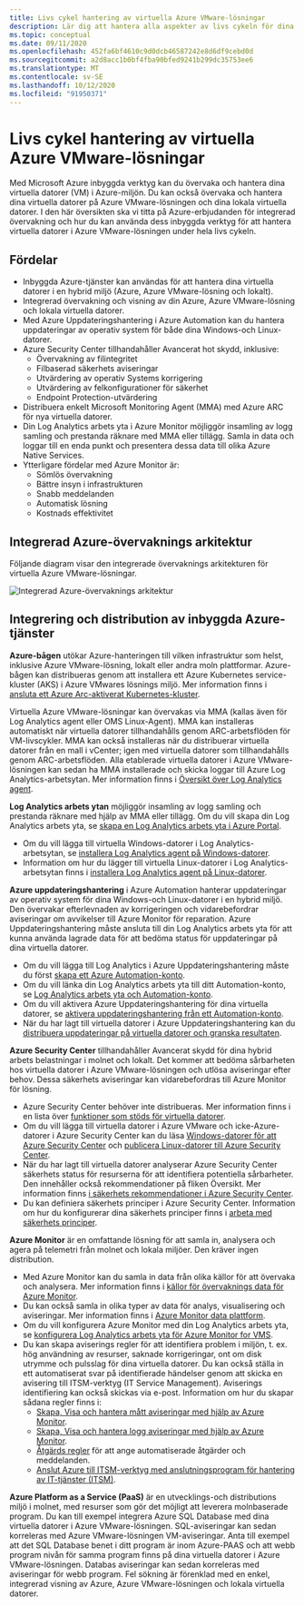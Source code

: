 ```yaml
---
title: Livs cykel hantering av virtuella Azure VMware-lösningar
description: Lär dig att hantera alla aspekter av livs cykeln för dina virtuella Azure VMware-lösningar med Microsoft Azure inbyggda verktyg.
ms.topic: conceptual
ms.date: 09/11/2020
ms.openlocfilehash: 452fa6bf4610c9d0dcb46587242e8d6df9cebd0d
ms.sourcegitcommit: a2d8acc1b0bf4fba90bfed9241b299dc35753ee6
ms.translationtype: MT
ms.contentlocale: sv-SE
ms.lasthandoff: 10/12/2020
ms.locfileid: "91950371"
---
```

# <a name="lifecycle-management-of-azure-vmware-solution-vms"></a>Livs cykel hantering av virtuella Azure VMware-lösningar

Med Microsoft Azure inbyggda verktyg kan du övervaka och hantera dina virtuella datorer (VM) i Azure-miljön. Du kan också övervaka och hantera dina virtuella datorer på Azure VMware-lösningen och dina lokala virtuella datorer. I den här översikten ska vi titta på Azure-erbjudanden för integrerad övervakning och hur du kan använda dess inbyggda verktyg för att hantera virtuella datorer i Azure VMware-lösningen under hela livs cykeln.

## <a name="benefits"></a>Fördelar

- Inbyggda Azure-tjänster kan användas för att hantera dina virtuella datorer i en hybrid miljö (Azure, Azure VMware-lösning och lokalt).
- Integrerad övervakning och visning av din Azure, Azure VMware-lösning och lokala virtuella datorer.
- Med Azure Uppdateringshantering i Azure Automation kan du hantera uppdateringar av operativ system för både dina Windows-och Linux-datorer. 
- Azure Security Center tillhandahåller Avancerat hot skydd, inklusive:
    - Övervakning av filintegritet
    - Filbaserad säkerhets aviseringar
    - Utvärdering av operativ Systems korrigering
    - Utvärdering av felkonfigurationer för säkerhet
    - Endpoint Protection-utvärdering 
- Distribuera enkelt Microsoft Monitoring Agent (MMA) med Azure ARC för nya virtuella datorer. 
- Din Log Analytics arbets yta i Azure Monitor möjliggör insamling av logg samling och prestanda räknare med MMA eller tillägg. Samla in data och loggar till en enda punkt och presentera dessa data till olika Azure Native Services. 
- Ytterligare fördelar med Azure Monitor är: 
    - Sömlös övervakning 
    - Bättre insyn i infrastrukturen 
    - Snabb meddelanden 
    - Automatisk lösning 
    - Kostnads effektivitet 

## <a name="integrated-azure-monitoring-architecture"></a>Integrerad Azure-övervaknings arkitektur

Följande diagram visar den integrerade övervaknings arkitekturen för virtuella Azure VMware-lösningar.

![Integrerad Azure-övervaknings arkitektur](media/lifecycle-management-azure-vmware-solutions-virtual-machines/integrated-azure-monitoring-architecture.png)

## <a name="integrating-and-deploying-azure-native-services"></a>Integrering och distribution av inbyggda Azure-tjänster

**Azure-bågen** utökar Azure-hanteringen till vilken infrastruktur som helst, inklusive Azure VMware-lösning, lokalt eller andra moln plattformar. Azure-bågen kan distribueras genom att installera ett Azure Kubernetes service-kluster (AKS) i Azure VMwares lösnings miljö. Mer information finns i [ansluta ett Azure Arc-aktiverat Kubernetes-kluster](../azure-arc/kubernetes/connect-cluster.md).

Virtuella Azure VMware-lösningar kan övervakas via MMA (kallas även för Log Analytics agent eller OMS Linux-Agent). MMA kan installeras automatiskt när virtuella datorer tillhandahålls genom ARC-arbetsflöden för VM-livscykler. MMA kan också installeras när du distribuerar virtuella datorer från en mall i vCenter; igen med virtuella datorer som tillhandahålls genom ARC-arbetsflöden. Alla etablerade virtuella datorer i Azure VMware-lösningen kan sedan ha MMA installerade och skicka loggar till Azure Log Analytics-arbetsytan. Mer information finns i [Översikt över Log Analytics agent](../azure-monitor/platform/log-analytics-agent.md).

**Log Analytics arbets ytan** möjliggör insamling av logg samling och prestanda räknare med hjälp av MMA eller tillägg. Om du vill skapa din Log Analytics arbets yta, se [skapa en Log Analytics arbets yta i Azure Portal](../azure-monitor/learn/quick-create-workspace.md).
- Om du vill lägga till virtuella Windows-datorer i Log Analytics-arbetsytan, se [installera Log Analytics agent på Windows-datorer](../azure-monitor/platform/agent-windows.md).
- Information om hur du lägger till virtuella Linux-datorer i Log Analytics-arbetsytan finns i [installera Log Analytics agent på Linux-datorer](../azure-monitor/platform/agent-linux.md).

**Azure uppdateringshantering** i Azure Automation hanterar uppdateringar av operativ system för dina Windows-och Linux-datorer i en hybrid miljö. Den övervakar efterlevnaden av korrigeringen och vidarebefordrar aviseringar om avvikelser till Azure Monitor för reparation. Azure Uppdateringshantering måste ansluta till din Log Analytics arbets yta för att kunna använda lagrade data för att bedöma status för uppdateringar på dina virtuella datorer.
- Om du vill lägga till Log Analytics i Azure Uppdateringshantering måste du först [skapa ett Azure Automation-konto](../automation/automation-create-standalone-account.md).
- Om du vill länka din Log Analytics arbets yta till ditt Automation-konto, se [Log Analytics arbets yta och Automation-konto](../azure-monitor/insights/solutions.md#log-analytics-workspace-and-automation-account).
- Om du vill aktivera Azure Uppdateringshantering för dina virtuella datorer, se [aktivera uppdateringshantering från ett Automation-konto](../automation/update-management/update-mgmt-enable-automation-account.md).
- När du har lagt till virtuella datorer i Azure Uppdateringshantering kan du [distribuera uppdateringar på virtuella datorer och granska resultaten](../automation/update-management/update-mgmt-deploy-updates.md). 

**Azure Security Center** tillhandahåller Avancerat skydd för dina hybrid arbets belastningar i molnet och lokalt. Det kommer att bedöma sårbarheten hos virtuella datorer i Azure VMware-lösningen och utlösa aviseringar efter behov. Dessa säkerhets aviseringar kan vidarebefordras till Azure Monitor för lösning.
- Azure Security Center behöver inte distribueras. Mer information finns i en lista över [funktioner som stöds för virtuella datorer](../security-center/security-center-services.md).
- Om du vill lägga till virtuella datorer i Azure VMware och icke-Azure-datorer i Azure Security Center kan du läsa [Windows-datorer för att Azure Security Center](../security-center/quickstart-onboard-machines.md) och [publicera Linux-datorer till Azure Security Center](../security-center/quickstart-onboard-machines.md).
- När du har lagt till virtuella datorer analyserar Azure Security Center säkerhets status för resurserna för att identifiera potentiella sårbarheter. Den innehåller också rekommendationer på fliken Översikt. Mer information finns [i säkerhets rekommendationer i Azure Security Center](../security-center/security-center-recommendations.md).
- Du kan definiera säkerhets principer i Azure Security Center. Information om hur du konfigurerar dina säkerhets principer finns i [arbeta med säkerhets principer](../security-center/tutorial-security-policy.md).

**Azure Monitor** är en omfattande lösning för att samla in, analysera och agera på telemetri från molnet och lokala miljöer. Den kräver ingen distribution.
- Med Azure Monitor kan du samla in data från olika källor för att övervaka och analysera. Mer information finns i [källor för övervaknings data för Azure Monitor](../azure-monitor/platform/data-sources.md).
- Du kan också samla in olika typer av data för analys, visualisering och aviseringar. Mer information finns i [Azure Monitor data plattform](../azure-monitor/platform/data-platform.md).
- Om du vill konfigurera Azure Monitor med din Log Analytics arbets yta, se [konfigurera Log Analytics arbets yta för Azure Monitor for VMS](../azure-monitor/insights/vminsights-configure-workspace.md).
- Du kan skapa aviserings regler för att identifiera problem i miljön, t. ex. hög användning av resurser, saknade korrigeringar, ont om disk utrymme och pulsslag för dina virtuella datorer. Du kan också ställa in ett automatiserat svar på identifierade händelser genom att skicka en avisering till ITSM-verktyg (IT Service Management). Aviserings identifiering kan också skickas via e-post. Information om hur du skapar sådana regler finns i:
    - [Skapa, Visa och hantera mått aviseringar med hjälp av Azure Monitor](../azure-monitor/platform/alerts-metric.md).
    - [Skapa, Visa och hantera logg aviseringar med hjälp av Azure Monitor](../azure-monitor/platform/alerts-log.md).
    - [Åtgärds regler](../azure-monitor/platform/alerts-action-rules.md) för att ange automatiserade åtgärder och meddelanden.
    - [Anslut Azure till ITSM-verktyg med anslutningsprogram för hantering av IT-tjänster (ITSM)](../azure-monitor/platform/itsmc-overview.md).

**Azure Platform as a Service (PaaS)** är en utvecklings-och distributions miljö i molnet, med resurser som gör det möjligt att leverera molnbaserade program. Du kan till exempel integrera Azure SQL Database med dina virtuella datorer i Azure VMware-lösningen. SQL-aviseringar kan sedan korreleras med Azure VMware-lösningen VM-aviseringar. Anta till exempel att det SQL Database benet i ditt program är inom Azure-PAAS och att webb program nivån för samma program finns på dina virtuella datorer i Azure VMware-lösningen. Databas aviseringar kan sedan korreleras med aviseringar för webb program. Fel sökning är förenklad med en enkel, integrerad visning av Azure, Azure VMware-lösningen och lokala virtuella datorer.